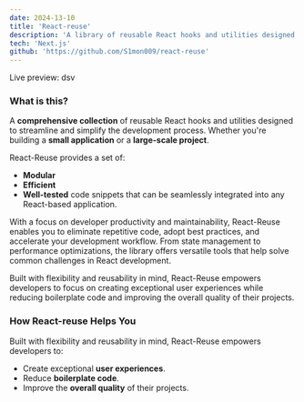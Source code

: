 ```yaml
---
date: 2024-13-10
title: 'React-reuse'
description: 'A library of reusable React hooks and utilities designed to streamline development.'
tech: 'Next.js'
github: 'https://github.com/S1mon009/react-reuse'
---
```

Live preview: dsv
### What is this?
A **comprehensive collection** of reusable React hooks and utilities designed to streamline and simplify the development process. Whether you're building a **small application** or a **large-scale project**. 

React-Reuse provides a set of:
- **Modular**
- **Efficient**
- **Well-tested** 
code snippets that can be seamlessly integrated into any React-based application.

With a focus on developer productivity and maintainability, React-Reuse enables you to eliminate repetitive code, adopt best practices, and accelerate your development workflow. From state management to performance optimizations, the library offers versatile tools that help solve common challenges in React development.

Built with flexibility and reusability in mind, React-Reuse empowers developers to focus on creating exceptional user experiences while reducing boilerplate code and improving the overall quality of their projects.

### How React-reuse Helps You
Built with flexibility and reusability in mind, React-Reuse empowers developers to:
- Create exceptional **user experiences**.
- Reduce **boilerplate code**.
- Improve the **overall quality** of their projects.